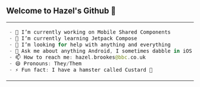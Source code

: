 ## Welcome to Hazel's Github 👋

<table>
<tr>
<td>

```kotlin
- 🔭 I’m currently working on Mobile Shared Components
- 🌱 I’m currently learning Jetpack Compose
- 🤔 I’m looking for help with anything and everything
- 💬 Ask me about anything Android, I sometimes dabble in iOS Swift/SwiftUI
- 📫 How to reach me: hazel.brookes@bbc.co.uk
- 😄 Pronouns: They/Them
- ⚡ Fun fact: I have a hamster called Custard 🐹
```
  
</td>
<td>
<a href="https://roadmap.sh"><img src="https://roadmap.sh/card/tall/66bf11c991320df4bd0ade34?variant=dark" alt="roadmap.sh"/></a>
</td>
</tr>
</table>
